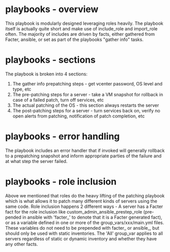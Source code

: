 # playbooks - overview
This playbook is modularly designed leveraging roles heavily. The playbook itself is actually quite short and make use of include_role and import_role often. The majority of includes are driven by facts, either gathered from Facter, ansible, or set as part of the playbooks "gather info" tasks.

# playbooks - sections
The playbook is broken into 4 sections:
1. The gather info prepatching steps - get vcenter password, OS level and type, etc
2. The pre-patching steps for a server - take a VM snapshot for rollback in case of a failed patch, turn off services, etc
3. The actual patching of the OS - this section always restarts the server
4. The post-patching steps for a server - turn services back on, verify no open alerts from patching, notification of patch completion, etc

# playbooks - error handling
The playbook includes an error handler that if invoked will generally rollback to a prepatching snapshot and inform appropriate parties of the failure and at what step the server failed.

# playbooks - role inclusion
Above we mentioned that roles do the heavy lifting of the patching playbook which is what allows it to patch many different kinds of servers using the same code. Role inclusion happens 2 different ways - A server has a Facter fact for the role inclusion like custom_admin_ansible_prestep_role (pre-pended in ansible with 'facter_' to denote that it is a Facter generated fact), or as a variable defined in one or more of the group_vars/xxx/main.yml files. These variables do not need to be prepended with facter_ or ansible_, but should only be used with static inventories. The 'All' group_var applies to all servers regardless of static or dynamic inventory and whether they have any other facts.